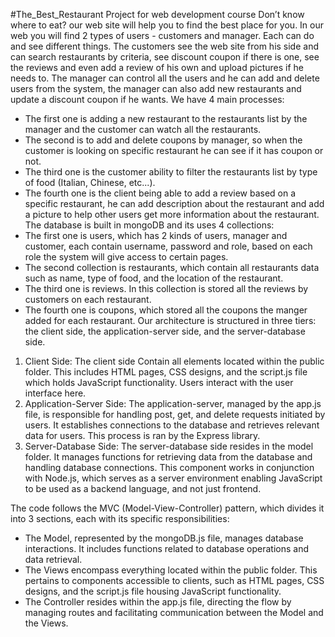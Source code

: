 #The_Best_Restaurant
Project for web development course
Don’t know where to eat? our web site will help you to find the best place for you.
In our web you will find 2 types of users - customers and manager. Each can do and see different things.
The customers see the web site from his side and can search restaurants by criteria, see discount coupon if there is one, see the reviews and even add a review of his own and upload pictures if he needs to.
The manager can control all the users and he can add and delete users from the system, the manager can also add new restaurants and update a discount coupon if he wants.
We have 4 main processes:
-	The first one is adding a new restaurant to the restaurants list by the manager and the customer can watch all the restaurants.
-	The second is to add and delete coupons by manager, so when the customer is looking on specific restaurant he can see if it has coupon or not.
-	The third one is the customer ability to filter the restaurants list by type of food (Italian, Chinese, etc...).
-	The fourth one is the client being able to add a review based on a specific restaurant, he can add description about the restaurant and add a picture to help other users get more information about the restaurant.
The database is built in mongoDB and its uses 4 collections:
-	The first one is users, which has 2 kinds of users, manager and customer, each contain username, password and role, based on each role the system will give access  to certain pages.
-	The second collection is restaurants, which contain all restaurants data such as name, type of food, and the location of the restaurant.
-	The third one is reviews. In this collection is stored all the reviews by customers on each restaurant.
-	The fourth one is coupons, which stored all the coupons the manger added for each restaurant.
Our architecture is structured in three tiers: the client side, the application-server side, and the server-database side.
1.	Client Side: The client side Contain all elements located within the public folder. This includes HTML pages, CSS designs, and the script.js file which holds JavaScript functionality. Users interact with the user interface here. 
2.	Application-Server Side: The application-server, managed by the app.js file, is responsible for handling post, get, and delete requests initiated by users. It establishes connections to the database and retrieves relevant data for users. This process is ran by the Express library.
3.	Server-Database Side: The server-database side resides in the model folder. It manages functions for retrieving data from the database and handling database connections. This component works in conjunction with Node.js, which serves as a server environment enabling JavaScript to be used as a backend language, and not just frontend.

The code follows the MVC (Model-View-Controller) pattern, which divides it into 3 sections, each with its specific responsibilities:
-	The Model, represented by the mongoDB.js file, manages database interactions. It includes functions related to database operations and data retrieval. 
-	The Views encompass everything located within the public folder. This pertains to components accessible to clients, such as HTML pages, CSS designs, and the script.js file housing JavaScript functionality.
-	The Controller resides within the app.js file, directing the flow by managing routes and facilitating communication between the Model and the Views. 




